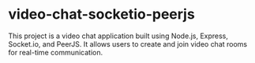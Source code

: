 # video-chat-socketio-peerjs
This project is a video chat application built using Node.js, Express, Socket.io, and PeerJS. It allows users to create and join video chat rooms for real-time communication.

